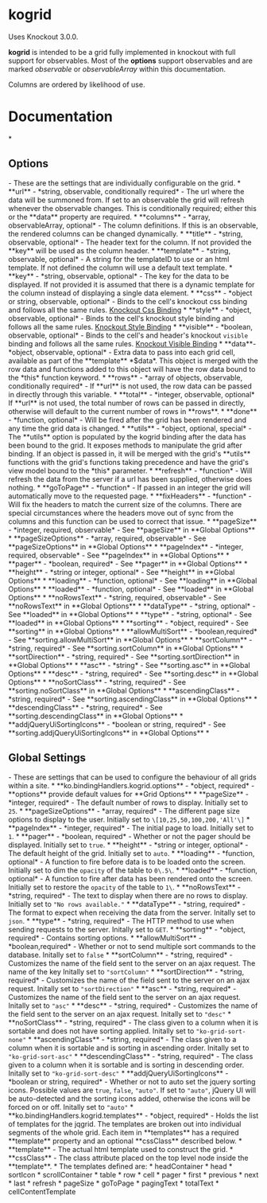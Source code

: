 kogrid
======

Uses Knockout 3.0.0.

**kogrid** is intended to be a grid fully implemented in knockout with full support for observables.  Most of the **options** support observables and are marked *observable* or *observableArray* within this documentation.

Columns are ordered by likelihood of use.

<h1>Documentation</h1>
* <h2>Options</h2> - These are the settings that are individually configurable on the grid. 
    * **url** - *string, observable, conditionally required* - The url where the data will be summoned from.  If set to an observable the grid will refresh whenever the observable changes.  This is conditionally required; either this or the **data** property are required.</li>
    * **columns** - *array, observableArray, optional* - The column definitions.  If this is an observable, the rendered columns can be changed dynamically.
        * **title** - *string, observable, optional* -  The header text for the column.  If not provided the **key** will be used as the column header.
        * **template** - *string, observable, optional* - A string for the templateID to use or an html template.  If not defined the column will use a default text template.
        * **key** - *string, observable, optional* - The key for the data to be displayed.  If not provided it is assumed that there is a dynamic template for the column instead of displaying a single data element.
        * **css** - *object or string, observable, optional* - Binds to the cell's knockout css binding and follows all the same rules. <a href="http://knockoutjs.com/documentation/css-binding.html" target="_blank">Knockout Css Binding</a>
        * **style** - *object, observable, optional* - Binds to the cell's knockout style binding and follows all the same rules. <a href="http://knockoutjs.com/documentation/style-binding.html" target="_blank">Knockout Style Binding</a>
        * **visible** - *boolean, observable, optional* - Binds to the cell's and header's knockout <code>visible</code> binding and follows all the same rules. <a href="http://knockoutjs.com/documentation/visible-binding.html" target="_blank">Knockout Visible Binding</a> 
		* **data**- *object, observable, optional* - Extra data to pass into each grid cell, available as part of the **template** *$data*.  This object is merged with the row data and functions added to this object will have the row data bound to the *this* function keyword. 
    * **rows** - *array of objects, observable, conditionally required* - If **url** is not used, the row data can be passed in directly through this variable.
    * **total** - *integer, observable, optional* If **url** is not used, the total number of rows can be passed in directly, otherwise will default to the current number of rows in **rows**.
    * **done** - *function, optional* - Will be fired after the grid has been rendered and any time the grid data is changed.
    * **utils** - *object, optional, special* - The **utils** option is populated by the kogrid binding after the data has been bound to the grid. It exposes methods to manipulate the grid after binding.  If an object is passed in, it will be merged with the grid's **utils** functions with the grid's functions taking precedence and have the grid's view model bound to the *this* parameter.
		* **refresh** - *function* - Will refresh the data from the server if a url has been supplied, otherwise does nothing.
		* **goToPage** - *function* - If passed in an integer the grid will automatically move to the requested page.
		* **fixHeaders**  - *function* - Will fix the headers to match the current size of the columns.  There are special circumstances where the headers move out of sync from the columns and this function can be used to correct that issue.
    * **pageSize** - *integer, required, observable* - See **pageSize** in **Global Options**
    * **pageSizeOptions** - *array, required, observable* - See **pageSizeOptions** in **Global Options**
    * **pageIndex** - *integer, required, observable* - See **pageIndex** in **Global Options**
    * **pager** - *boolean, required* - See **pager** in **Global Options**
    * **height** - *string or integer, optional* - See **height** in **Global Options**
    * **loading** - *function, optional* - See **loading** in **Global Options**
    * **loaded** - *function, optional* - See **loaded** in **Global Options**
    * **noRowsText** - *string, required, observable* - See **noRowsText** in **Global Options**
    * **dataType** - *string, optional* - See **loaded** in **Global Options**
		* **type** - *string, optional* - See **loaded** in **Global Options**
    * **sorting** - *object, required* - See **sorting** in **Global Options**
        * **allowMultiSort** - *boolean,required* - See **sorting.allowMultiSort** in **Global Options**
        * **sortColumn**  - *string, required* - See **sorting.sortColumn** in **Global Options**
        * **sortDirection**  - *string, required* - See **sorting.sortDirection** in **Global Options**
        * **asc** - *string* - See **sorting.asc** in **Global Options**
        * **desc** - *string, required* - See **sorting.desc** in **Global Options**
        * **noSortClass** - *string, required* - See **sorting.noSortClass** in **Global Options**
        * **ascendingClass** - *string, required* - See **sorting.ascendingClass** in **Global Options**
        * **descendingClass** - *string, required* - See **sorting.descendingClass** in **Global Options**
        * **addjQueryUiSortingIcons** - *boolean or string, required* - See **sorting.addjQueryUiSortingIcons** in **Global Options**
* <h2>Global Settings</h2> - These are settings that can be used to configure the behaviour of all grids within a site.
    * **ko.bindingHandlers.kogrid.options** - *object, required* - **options** provide default values for **Grid Options**
		* **pageSize** - *integer, required* - The default number of rows to display.  Initially set to <code>25</code>.
		* **pageSizeOptions** - *array, required* - The different page size options to display to the user.  Initially set to <code>\[10,25,50,100,200,'All'\]</code>
		* **pageIndex** - *integer, required* - The initial page to load. Initially set to <code>1</code>.
		* **pager** - *boolean, required* - Whether or not the pager should be displayed.  Initially set to <code>true</code>.
		* **height** - *string or integer, optional* - The default height of the grid. Initially set to <code>auto</code>. 
		* **loading** - *function, optional* - A function to fire before data is to be loaded onto the screen.  Initially set to dim the <code>opacity</code> of the table to <code>0\.5\</code>.
		* **loaded** - *function, optional* - A function to fire after data has been rendered onto the screen.  Initially set to restore the <code>opacity</code> of the table to <code>1\</code>.
		* **noRowsText** - *string, required* - The text to display when there are no rows to display. Initially set to <code>"No rows available."</code>
		* **dataType** - *string, required* - The format to expect when receiving the data from the server. Initally set to <code>json</code>.
		* **type** -  *string, required* - The HTTP method to use when sending requests to the server. Initally set to <code>GET</code>.		
		* **sorting** - *object, required* - Contains sorting options.
			* **allowMultiSort** - *boolean,required* - Whether or not to send multiple sort commands to the database. Initally set to <code>false</code>
			* **sortColumn**  - *string, required* -  Customizes the name of the field sent to the server on an ajax request.  The name of the key Initally set to <code>"sortColumn"</code>
			* **sortDirection**  - *string, required* -  Customizes the name of the field sent to the server on an ajax request.  Initally set to <code>"sortDirection"</code>
			* **asc** - *string, required* - Customizes the name of the field sent to the server on an ajax request.  Initally set to <code>"asc"</code>
			* **desc** - *string, required* - Customizes the name of the field sent to the server on an ajax request.  Initally set to <code>"desc"</code>
			* **noSortClass** - *string, required* - The class given to a column when it is sortable and does not have sorting applied. Initally set to <code>"ko-grid-sort-none"</code>
			* **ascendingClass** - *string, required* - The class given to a column when it is sortable and is sorting in ascending order. Initally set to <code>"ko-grid-sort-asc"</code>
			* **descendingClass** - *string, required* -  The class given to a column when it is sortable and is sorting in descending order. Initally set to <code>"ko-grid-sort-desc"</code>
			* **addjQueryUiSortingIcons** - *boolean or string, required* - Whether or not to auto set the jquery sorting icons.  Possible values are <code>true</code>, <code>false</code>, <code>"auto"</code>.  If set to <code>"auto"</code>, jQuery UI will be auto-detected and the sorting icons added, otherwise the icons will be forced on or off. Initally set to <code>"auto"</code>
	* **ko.bindingHandlers.kogrid.templates** - *object, required* - Holds the list of templates for the jqgrid.  The templates are broken out into individual segments of the whole grid.  Each item in **templates** has a required **template** property and an optional **cssClass** described below.
		* **template** - The actual html template used to construct the grid.
		* **cssClass** - The class attribute placed on the top level node inside the **template**.
		* The templates defined are: 
			* headContainer
			* head
			* sortIcon
			* scrollContainer
			* table
			* row
			* cell
			* pager
			* first
			* previous
			* next
			* last
			* refresh
			* pageSize
			* goToPage
			* pagingText
			* totalText
			* cellContentTemplate